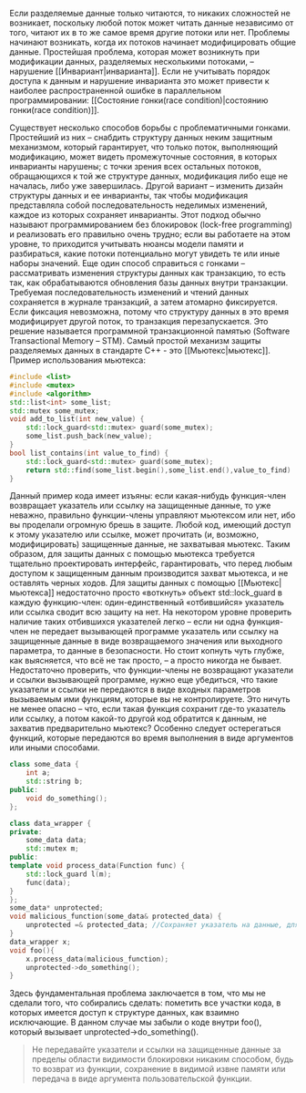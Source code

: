 Если разделяемые данные только читаются, то никаких сложностей не возникает, поскольку любой поток может читать данные независимо от того, читают их в то же самое время другие потоки или нет. Проблемы начинают возникать, когда их потоков начинает модифицировать общие данные. Простейшая проблема, которая может возникнуть при модификации данных, разделяемых несколькими потоками, – нарушение [[Инвариант|инварианта]]. Если не учитывать порядок доступа к данным и нарушение инварианта это может привести к наиболее распространенной ошибке в параллельном программировании: [[Состояние гонки(race condition)|состоянию гонки(race condition)]].
 
Существует несколько способов борьбы с проблематичными гонками. Простейший из них – снабдить структуру данных неким защитным механизмом, который гарантирует, что только поток, выполняющий модификацию, может видеть промежуточные состояния, в которых инварианты нарушены; с точки зрения всех остальных потоков, обращающихся к той же структуре данных, модификация либо еще не началась, либо уже завершилась. Другой вариант – изменить дизайн структуры данных и ее инварианты, так чтобы модификация представляла собой последовательность неделимых изменений, каждое из которых сохраняет инварианты. Этот подход обычно называют программированием без блокировок (lock-free programming) и реализовать его правильно очень трудно; если вы работаете на этом уровне, то приходится учитывать нюансы модели памяти и разбираться, какие потоки потенциально могут увидеть те или иные наборы значений. 
Еще один способ справиться с гонками – рассматривать изменения структуры данных как транзакцию, то есть так, как обрабатываются обновления базы данных внутри транзакции. Требуемая последовательность изменений и чтений данных сохраняется в журнале транзакций, а затем атомарно фиксируется. Если фиксация невозможна, потому что структуру данных в это время модифицирует другой поток, то транзакция перезапускается. Это решение называется программной транзакционной памятью (Software Transactional Memory – STM).
Самый простой механизм защиты разделяемых данных в стандарте С++ - это [[Мьютекс|мьютекс]].
Пример использования мьютекса:
```C++
#include <list>
#include <mutex>
#include <algorithm>
std::list<int> some_list; 
std::mutex some_mutex; 
void add_to_list(int new_value) { 
	std::lock_guard<std::mutex> guard(some_mutex); 
	some_list.push_back(new_value); 
} 
bool list_contains(int value_to_find) { 
	std::lock_guard<std::mutex> guard(some_mutex); 
	return std::find(some_list.begin(),some_list.end(),value_to_find) != some_list.end(); 
}
```
Данный пример кода имеет изъяны: если какая-нибудь функция-член возвращает указатель или ссылку на защищенные данные, то уже неважно, правильно функции-члены управляют мьютексом или нет, ибо вы проделали огромную брешь в защите. Любой код, имеющий доступ к этому указателю или ссылке, может прочитать (и, возможно, модифицировать) защищенные данные, не захватывая мьютекс. Таким образом, для защиты данных с помощью мьютекса требуется тщательно проектировать интерфейс, гарантировать, что перед любым доступом к защищенным данным производится захват мьютекса, и не оставлять черных ходов.
Для защиты данных с помощью [[Мьютекс|мьютекса]] недостаточно просто «воткнуть» объект std::lock_guard в каждую функцию-член: один-единственный «отбившийся» указатель или ссылка сводит всю защиту на нет. На некотором уровне проверить наличие таких отбившихся указателей легко – если ни одна функция-член не передает вызывающей программе указатель или ссылку на защищенные данные в виде возвращаемого значения или выходного параметра, то данные в безопасности. Но стоит копнуть чуть глубже, как выясняется, что всё не так просто, – а просто никогда не бывает. Недостаточно проверить, что функции-члены не возвращают указатели и ссылки вызывающей программе, нужно еще убедиться, что такие указатели и ссылки не передаются в виде входных параметров вызываемым ими функциям, которые вы не контролируете. Это ничуть не менее опасно – что, если такая функция сохранит где-то указатель или ссылку, а потом какой-то другой код обратится к данным, не захватив предварительно мьютекс? Особенно следует остерегаться функций, которые передаются во время выполнения в виде аргументов или иными способами.

```C++
class some_data { 
	int a; 
	std::string b;
public:
	void do_something();
}; 

class data_wrapper { 
private: 
	some_data data;
	std::mutex m;
public: 
template void process_data(Function func) { 
	std::lock_guard l(m);
	func(data);
} 
}; 
some_data* unprotected; 
void malicious_function(some_data& protected_data) {
	unprotected =& protected_data; //Сохраняет указатель на данные, для дальнейшего несанкционированного доступа.
} 
data_wrapper x;
void foo(){
	x.process_data(malicious_function);
	unprotected->do_something();
}
```

Здесь фундаментальная проблема заключается в том, что мы не сделали того, что собирались сделать: пометить все участки кода, в которых имеется доступ к структуре данных, как взаимно исключающие. В данном случае мы забыли о коде внутри foo(), который вызывает unprotected->do_something().

>Не передавайте указатели и ссылки на защищенные данные за пределы области видимости блокировки никаким способом, будь то возврат из функции, сохранение в видимой извне памяти или передача в виде аргумента пользовательской функции.